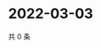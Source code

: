 # 2022-03-03

共 0 条

<!-- BEGIN WEIBO -->
<!-- 最后更新时间 Thu Mar 03 2022 13:09:04 GMT+0800 (China Standard Time) -->

<!-- END WEIBO -->
